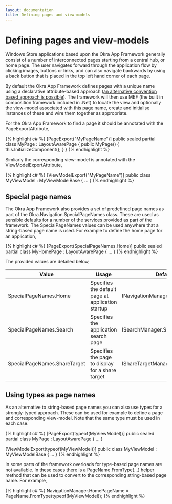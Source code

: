 ```yaml
---
layout: documentation
title: Defining pages and view-models
---
```


Defining pages and view-models
==============================

Windows Store applications based upon the Okra App Framework generally consist of a number of interconnected pages starting from a central hub,
or home page. The user navigates forward through the application flow by clicking images, buttons or links, and can also navigate backwards by
using a back button that is placed in the top left hand corner of each page.

By default the Okra App Framework defines pages with a unique name using a declarative attribute-based approach ([an alternative convention based
approach is possible](navigation_convention_based_discovery.html)). The framework will then use MEF (the built in composition framework included in .Net) to locate the view and optionally the
view-model associated with this page name, create and initialise instances of these and wire them together as appropriate.

For the Okra App Framework to find a page it should be annotated with the PageExportAttribute,

{% highlight c# %}
[PageExport("MyPageName")]
public sealed partial class MyPage : LayoutAwarePage
{
    public MyPage()
    {
        this.InitializeComponent();
    }
}
{% endhighlight %}

Simliarly the corresponding view-model is annotated with the ViewModelExportAttribute,

{% highlight c# %}
[ViewModelExport("MyPageName")]
public class MyViewModel : MyViewModelBase
{
    ...
}
{% endhighlight %}

Special page names
------------------

The Okra App Framework also provides a set of predefined page names as part of the Okra.Navigation.SpecialPageNames class. These are used as sensible
defaults for a number of the services provided as part of the framework. The SpecialPageNames values can be used anywhere that a string-based page name
is used. For example to define the home page for an application,

{% highlight c# %}
[PageExport(SpecialPageNames.Home)]
public sealed partial class MyHomePage : LayoutAwarePage
{
    ...
}
{% endhighlight %}

The provided values are detailed below,

| Value | Usage | Default value for |
|-------|-------|-------------------|
| SpecialPageNames.Home | Specifies the default page at application startup | INavigationManager.HomePageName |
| SpecialPageNames.Search | Specifies the application search page | ISearchManager.SearchPageName |
| SpecialPageNames.ShareTarget | Specifies the page to display for a share target | IShareTargetManager.ShareTargetPageName |

Using types as page names
-------------------------

As an alternative to string-based page names you can also use types for a strongly-typed approach. These can be used for example to define a page and corresponding
view-model. Note that the same type must be used in each case.

{% highlight c# %}
[PageExport(typeof(MyViewModel))]
public sealed partial class MyPage : LayoutAwarePage
{
    ...
}

[ViewModelExport(typeof(MyViewModel))]
public class MyViewModel : MyViewModelBase
{
    ...
}
{% endhighlight %}

In some parts of the framework overloads for type-based page names are not available. In these cases there is a PageName.FromType(...) helper method that can be
used to convert to the corresponding string-based page name. For example,

{% highlight c# %}
NavigationManager.HomePageName = PageName.FromType(typeof(MyViewModel));
{% endhighlight %}
